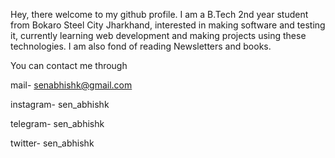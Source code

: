 Hey, there welcome to my github profile.
I am a B.Tech 2nd year student from Bokaro Steel City Jharkhand, interested in making software and testing it, currently learning web development and making projects using these technologies.
I am also fond of reading Newsletters and books.

You can contact me through

mail- senabhishk@gmail.com

instagram- sen_abhishk

telegram- sen_abhishk

twitter- sen_abhishk


<!---
abhishksen/abhishksen is a ✨ special ✨ repository because its `README.md` (this file) appears on your GitHub profile.
You can click the Preview link to take a look at your changes.
--->
